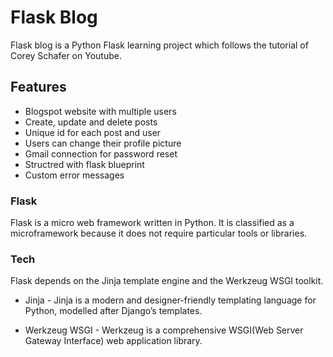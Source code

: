 # Flask Blog
Flask blog is a Python Flask learning project which follows the tutorial of Corey Schafer on Youtube.

## Features

- Blogspot website with multiple users
- Create, update and delete posts
- Unique id for each post and user
- Users can change their profile picture
- Gmail connection for password reset
- Structred with flask blueprint
- Custom error messages

### Flask
Flask is a micro web framework written in Python. 
It is classified as a microframework because it does not require particular tools or libraries. 

### Tech
Flask depends on the Jinja template engine and the Werkzeug WSGI toolkit. 

- Jinja - Jinja is a modern and designer-friendly templating language for Python, modelled after Django’s templates.

- Werkzeug WSGI - Werkzeug is a comprehensive WSGI(Web Server Gateway Interface) web application library. 
